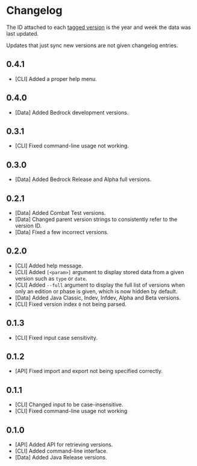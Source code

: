 # Changelog

The ID attached to each [tagged version](https://github.com/Nixinova/Minecraft-Versions/tags) is the year and week the data was last updated.

Updates that just sync new versions are not given changelog entries.

## 0.4.1
- [CLI] Added a proper help menu.

## 0.4.0
- [Data] Added Bedrock development versions.

## 0.3.1
- [CLI] Fixed command-line usage not working.

## 0.3.0
- [Data] Added Bedrock Release and Alpha full versions.

## 0.2.1
- [Data] Added Combat Test versions.
- [Data] Changed parent version strings to consistently refer to the version ID.
- [Data] Fixed a few incorrect versions.

## 0.2.0
- [CLI] Added help message.
- [CLI] Added `[<param>]` argument to display stored data from a given version such as `type` or `date`.
- [CLI] Added `--full` argument to display the full list of versions when only an edition or phase is given, which is now hidden by default.
- [Data] Added Java Classic, Indev, Infdev, Alpha and Beta versions.
- [CLI] Fixed version index `0` not being parsed.

## 0.1.3
- [CLI] Fixed input case sensitivity.

## 0.1.2
- [API] Fixed import and export not being specified correctly.

## 0.1.1
- [CLI] Changed input to be case-insensitive.
- [CLI] Fixed command-line usage not working

## 0.1.0
- [API] Added API for retrieving versions.
- [CLI] Added command-line interface.
- [Data] Added Java Release versions.
